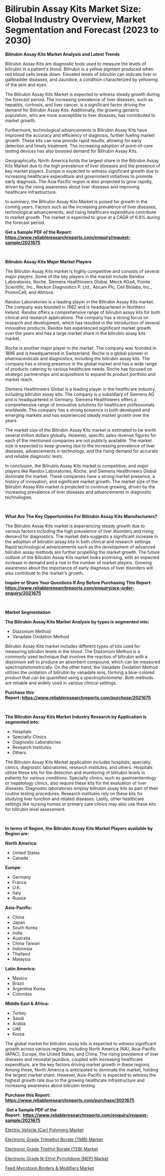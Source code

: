 <p><h1>Bilirubin Assay Kits Market Size: Global Industry Overview, Market Segmentation and Forecast (2023 to 2030)</h1></p><p><strong>Bilirubin Assay Kits Market Analysis and Latest Trends</strong></p>
<p><p>Bilirubin Assay Kits are diagnostic tools used to measure the levels of bilirubin in a patient's blood. Bilirubin is a yellow pigment produced when red blood cells break down. Elevated levels of bilirubin can indicate liver or gallbladder diseases, and Jaundice, a condition characterized by yellowing of the skin and eyes.</p><p>The Bilirubin Assay Kits Market is expected to witness steady growth during the forecast period. The increasing prevalence of liver diseases, such as hepatitis, cirrhosis, and liver cancer, is a significant factor driving the demand for Bilirubin Assay Kits. Additionally, the growing geriatric population, who are more susceptible to liver diseases, has contributed to market growth.</p><p>Furthermore, technological advancements in Bilirubin Assay Kits have improved the accuracy and efficiency of diagnosis, further fueling market growth. These kits can now provide rapid results, allowing for early detection and timely treatment. The increasing adoption of point-of-care testing devices has also boosted demand for Bilirubin Assay Kits.</p><p>Geographically, North America holds the largest share in the Bilirubin Assay Kits Market due to the high prevalence of liver diseases and the presence of key market players. Europe is expected to witness significant growth due to increasing healthcare expenditure and government initiatives to promote early diagnosis. The Asia Pacific region is also projected to grow rapidly, driven by the rising awareness about liver diseases and improving healthcare infrastructure.</p><p>In summary, the Bilirubin Assay Kits Market is poised for growth in the coming years. Factors such as the increasing prevalence of liver diseases, technological advancements, and rising healthcare expenditure contribute to market growth. The market is expected to grow at a CAGR of 6.8% during the forecast period.</p></p>
<p><strong>Get a Sample PDF of the Report:&nbsp; <a href="https://www.reliableresearchreports.com/enquiry/request-sample/2021675">https://www.reliableresearchreports.com/enquiry/request-sample/2021675</a></strong></p>
<p>&nbsp;</p>
<p><strong>Bilirubin Assay Kits Major Market Players</strong></p>
<p><p>The Bilirubin Assay Kits market is highly competitive and consists of several major players. Some of the key players in the market include Randox Laboratories, Roche, Siemens Healthineers Global, Merck KGaA, Pointe Scientific, Inc., Reckon Diagnostics P. Ltd., Abcam Plc, Cell Biolabs, Inc., PromoCell, and Abnova.</p><p>Randox Laboratories is a leading player in the Bilirubin Assay Kits market. The company was founded in 1982 and is headquartered in Northern Ireland. Randox offers a comprehensive range of bilirubin assay kits for both clinical and research applications. The company has a strong focus on research and development, which has resulted in the introduction of several innovative products. Randox has experienced significant market growth over the years and has a large market share in the bilirubin assay kits market.</p><p>Roche is another major player in the market. The company was founded in 1896 and is headquartered in Switzerland. Roche is a global pioneer in pharmaceuticals and diagnostics, including the bilirubin assay kits. The company has a strong presence in the global market and has a wide range of products catering to various healthcare needs. Roche has focused on strategic partnerships and acquisitions to expand its product portfolio and market reach.</p><p>Siemens Healthineers Global is a leading player in the healthcare industry, including bilirubin assay kits. The company is a subsidiary of Siemens AG and is headquartered in Germany. Siemens Healthineers offers a comprehensive range of innovative solutions for healthcare professionals worldwide. The company has a strong presence in both developed and emerging markets and has experienced steady market growth over the years.</p><p>The market size of the Bilirubin Assay Kits market is estimated to be worth several million dollars globally. However, specific sales revenue figures for each of the mentioned companies are not publicly available. The market size is expected to keep growing due to the increasing prevalence of liver diseases, advancements in technology, and the rising demand for accurate and reliable diagnostic tests.</p><p>In conclusion, the Bilirubin Assay Kits market is competitive, and major players like Randox Laboratories, Roche, and Siemens Healthineers Global dominate the market. These companies have a strong market presence, a history of innovation, and significant market growth. The market size of the Bilirubin Assay Kits market is projected to continue growing, driven by the increasing prevalence of liver diseases and advancements in diagnostic technologies.</p></p>
<p>&nbsp;</p>
<p><strong>What Are The Key Opportunities For Bilirubin Assay Kits Manufacturers?</strong></p>
<p><p>The Bilirubin Assay Kits market is experiencing steady growth due to various factors including the high prevalence of liver disorders and rising demand for diagnostics. The market data suggests a significant increase in the adoption of bilirubin assay kits in both clinical and research settings. Rapid technological advancements such as the development of advanced bilirubin assay methods are further propelling the market growth. The future outlook of the Bilirubin Assay Kits market looks promising, with an expected increase in demand and a rise in the number of market players. Growing awareness about the importance of early diagnosis of liver disorders will also contribute to the market's growth.</p></p>
<p><strong>Inquire or Share Your Questions If Any Before Purchasing This Report: <a href="https://www.reliableresearchreports.com/enquiry/pre-order-enquiry/2021675">https://www.reliableresearchreports.com/enquiry/pre-order-enquiry/2021675</a></strong></p>
<p>&nbsp;</p>
<p><strong>Market Segmentation</strong></p>
<p><strong>The Bilirubin Assay Kits Market Analysis by types is segmented into:</strong></p>
<p><ul><li>Diazonium Method</li><li>Vanadate Oxidation Method</li></ul></p>
<p><p>Bilirubin Assay Kits market includes different types of kits used for measuring bilirubin levels in the blood. The Diazonium Method is a commonly used technique that involves the reaction of bilirubin with a diazonium salt to produce an absorbent compound, which can be measured spectrophotometrically. On the other hand, the Vanadate Oxidation Method utilizes the oxidation of bilirubin by vanadate ions, forming a blue-colored product that can be quantified using a spectrophotometer. Both methods are reliable and widely used in various clinical settings.</p></p>
<p><strong>Purchase this Report:&nbsp;<a href="https://www.reliableresearchreports.com/purchase/2021675">https://www.reliableresearchreports.com/purchase/2021675</a></strong></p>
<p>&nbsp;</p>
<p><strong>The Bilirubin Assay Kits Market Industry Research by Application is segmented into:</strong></p>
<p><ul><li>Hospitals</li><li>Specialty Clinics</li><li>Diagnostic Laboratories</li><li>Research Institutes</li><li>Others</li></ul></p>
<p><p>The Bilirubin Assay Kits Market application includes hospitals, specialty clinics, diagnostic laboratories, research institutes, and others. Hospitals utilize these kits for the detection and monitoring of bilirubin levels in patients for various conditions. Specialty clinics, such as gastroenterology or hepatology clinics, also require these kits for the evaluation of liver diseases. Diagnostic laboratories employ bilirubin assay kits as part of their routine testing procedures. Research institutes rely on these kits for studying liver function and related diseases. Lastly, other healthcare settings like nursing homes or primary care clinics may also use these kits for bilirubin level assessment.</p></p>
<p>&nbsp;</p>
<p><strong>In terms of Region, the Bilirubin Assay Kits Market Players available by Region are:</strong></p>
<p>
    <p> <strong> North America: </strong>
        <ul>
            <li>United States</li>
            <li>Canada</li>
        </ul>
        </p> 
    <p> <strong> Europe: </strong>
        <ul>
            <li>Germany</li>
            <li>France</li>
            <li>U.K.</li>
            <li>Italy</li>
            <li>Russia</li>
        </ul>
        </p> 
    <p> <strong> Asia-Pacific: </strong>
        <ul>
            <li>China</li>
            <li>Japan</li>
            <li>South Korea</li>
            <li>India</li>
            <li>Australia</li>
            <li>China Taiwan</li>
            <li>Indonesia</li>
            <li>Thailand</li>
            <li>Malaysia</li>
        </ul>
        </p> 
    <p> <strong> Latin America: </strong>
        <ul>
            <li>Mexico</li>
            <li>Brazil</li>
            <li>Argentina Korea</li>
            <li>Colombia</li>
        </ul>
        </p> 
    <p> <strong> Middle East & Africa: </strong>
        <ul>
            <li>Turkey</li>
            <li>Saudi</li>
            <li>Arabia</li>
            <li>UAE</li>
            <li>Korea</li>
        </ul>
    </p>
    </p>
<p><p>The global market for bilirubin assay kits is expected to witness significant growth across various regions, including North America (NA), Asia-Pacific (APAC), Europe, the United States, and China. The rising prevalence of liver diseases and neonatal jaundice, coupled with increasing healthcare expenditure, are the key factors driving market growth in these regions. Among these, North America is anticipated to dominate the market, holding the largest market share. However, Asia-Pacific is expected to witness the highest growth rate due to the growing healthcare infrastructure and increasing awareness about bilirubin testing.</p></p>
<p><strong>Purchase this Report: <a href="https://www.reliableresearchreports.com/purchase/2021675">https://www.reliableresearchreports.com/purchase/2021675</a></strong></p>
<p>&nbsp;<strong>Get a Sample PDF of the Report:&nbsp;&nbsp;<a href="https://www.reliableresearchreports.com/enquiry/request-sample/2021675">https://www.reliableresearchreports.com/enquiry/request-sample/2021675</a></strong></p>
<p><strong></strong></p>
<p><p><a href="https://github.com/YashRP12/Market-Research-Report-List-1/blob/main/electric-vehicle-car-polymers-market.md">Electric Vehicle (Car) Polymers Market</a></p><p><a href="https://medium.com/@hotspotelectronicsstore/electronic-grade-trimethyl-borate-tmb-market-size-and-market-trends-complete-industry-overview-a4456299883d">Electronic Grade Trimethyl Borate (TMB) Market</a></p><p><a href="https://medium.com/@the.strong.zer0/electronic-grade-triethyl-borate-teb-market-exploring-market-share-market-trends-and-future-ebf3eee0df03">Electronic Grade Triethyl Borate (TEB) Market</a></p><p><a href="https://medium.com/@viksingh034/electronic-grade-n-ethyl-pyrrolidone-nep-market-focuses-on-market-share-size-and-projected-9759a6c7cf07">Electronic Grade N-Ethyl Pyrrolidone (NEP) Market</a></p><p><a href="https://github.com/Chiragrp24/Market-Research-Report-List-1/blob/main/feed-mycotoxin-binders-modifiers-market.md">Feed Mycotoxin Binders & Modifiers Market</a></p></p>